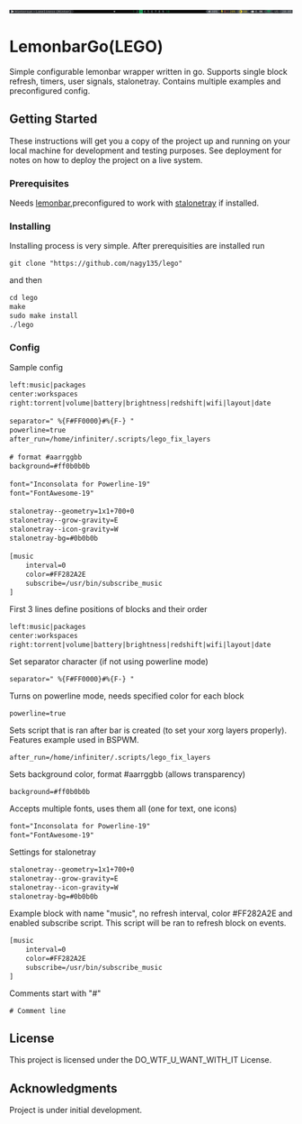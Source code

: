 ![LeGo](preview.png)

# LemonbarGo(LEGO)

Simple configurable lemonbar wrapper written in go. Supports single block refresh, timers, user signals, stalonetray. Contains multiple examples and preconfigured config.

## Getting Started

These instructions will get you a copy of the project up and running on your local machine for development and testing purposes. See deployment for notes on how to deploy the project on a live system.

### Prerequisites

Needs [lemonbar](https://github.com/LemonBoy/bar),preconfigured to work with [stalonetray](https://wiki.archlinux.org/index.php/Stalonetray) if installed.

### Installing

Installing process is very simple. After prerequisities are installed run

```
git clone "https://github.com/nagy135/lego"
```

and then

```
cd lego
make
sudo make install
./lego
```

### Config

Sample config

```
left:music|packages
center:workspaces
right:torrent|volume|battery|brightness|redshift|wifi|layout|date

separator=" %{F#FF0000}#%{F-} "
powerline=true
after_run=/home/infiniter/.scripts/lego_fix_layers

# format #aarrggbb
background=#ff0b0b0b

font="Inconsolata for Powerline-19"
font="FontAwesome-19"

stalonetray--geometry=1x1+700+0
stalonetray--grow-gravity=E
stalonetray--icon-gravity=W
stalonetray-bg=#0b0b0b

[music
    interval=0
    color=#FF282A2E
    subscribe=/usr/bin/subscribe_music
]
```

First 3 lines define positions of blocks and their order

```
left:music|packages
center:workspaces
right:torrent|volume|battery|brightness|redshift|wifi|layout|date
```

Set separator character (if not using powerline mode)

```
separator=" %{F#FF0000}#%{F-} "
```

Turns on powerline mode, needs specified color for each block
```
powerline=true
```

Sets script that is ran after bar is created (to set your xorg layers properly). Features example used in BSPWM.
```
after_run=/home/infiniter/.scripts/lego_fix_layers
```

Sets background color, format #aarrggbb (allows transparency)

```
background=#ff0b0b0b
```

Accepts multiple fonts, uses them all (one for text, one icons)

```
font="Inconsolata for Powerline-19"
font="FontAwesome-19"
```

Settings for stalonetray

```
stalonetray--geometry=1x1+700+0
stalonetray--grow-gravity=E
stalonetray--icon-gravity=W
stalonetray-bg=#0b0b0b
```


Example block with name "music", no refresh interval, color #FF282A2E and enabled subscribe script. This script will be ran to refresh block on events.
```
[music
    interval=0
    color=#FF282A2E
    subscribe=/usr/bin/subscribe_music
]
```

Comments start with "#"

```
# Comment line
```

## License

This project is licensed under the DO_WTF_U_WANT_WITH_IT License.

## Acknowledgments

Project is under initial development.

